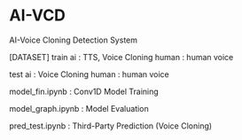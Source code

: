 # AI-VCD
AI-Voice Cloning Detection System 

[DATASET]
train
ai : TTS, Voice Cloning
human : human voice

test
ai : Voice Cloning
human : human voice

model_fin.ipynb : Conv1D Model Training

model_graph.ipynb : Model Evaluation

pred_test.ipynb : Third-Party Prediction (Voice Cloning)
